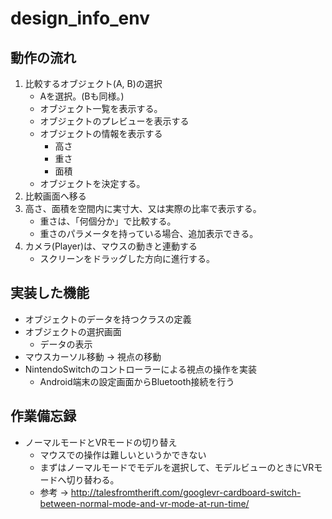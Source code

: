 # **design_info_env**

## **動作の流れ**
1. 比較するオブジェクト(A, B)の選択
    - Aを選択。(Bも同様。)
    - オブジェクト一覧を表示する。
    - オブジェクトのプレビューを表示する
    - オブジェクトの情報を表示する
      - 高さ
      - 重さ
      - 面積
    - オブジェクトを決定する。
2. 比較画面へ移る
3. 高さ、面積を空間内に実寸大、又は実際の比率で表示する。
    - 重さは、「何個分か」で比較する。
    - 重さのパラメータを持っている場合、追加表示できる。
4. カメラ(Player)は、マウスの動きと連動する
    - スクリーンをドラッグした方向に進行する。

## 実装した機能
- オブジェクトのデータを持つクラスの定義
- オブジェクトの選択画面
  - データの表示
- マウスカーソル移動 -> 視点の移動
- NintendoSwitchのコントローラーによる視点の操作を実装
    - Android端末の設定画面からBluetooth接続を行う

## 作業備忘録
- ノーマルモードとVRモードの切り替え
    - マウスでの操作は難しいというかできない
    - まずはノーマルモードでモデルを選択して、モデルビューのときにVRモードへ切り替わる。
    - 参考 -> http://talesfromtherift.com/googlevr-cardboard-switch-between-normal-mode-and-vr-mode-at-run-time/

